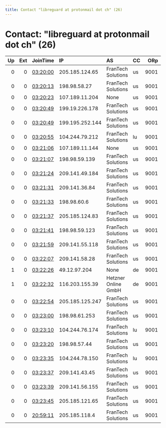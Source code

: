 ```yaml
---
title: Contact "libreguard at protonmail dot ch" (26)
---
```


# Contact: "libreguard at protonmail dot ch" (26)

|   Up |   Ext | JoinTime                                                                                            | IP              | AS                  | CC   |   ORp |   Dirp | OS    | Version   | Nickname   |   eFamMembers |
|-----:|------:|:----------------------------------------------------------------------------------------------------|:----------------|:--------------------|:-----|------:|-------:|:------|:----------|:-----------|--------------:|
|    0 |     0 | [03:20:00](https://metrics.torproject.org/rs.html#details/B71EEDB2090CADCDDCEA2557A940972770C0CE10) | 205.185.124.65  | FranTech Solutions  | us   |  9001 |     80 | Linux | 0.4.3.5   | x04lv      |             1 |
|    0 |     0 | [03:20:13](https://metrics.torproject.org/rs.html#details/79F9D9D2ED6815C3AB204951BF3F934807BC85A0) | 198.98.58.27    | FranTech Solutions  | us   |  9001 |     80 | Linux | 0.4.3.5   | x01ny      |             1 |
|    0 |     0 | [03:20:23](https://metrics.torproject.org/rs.html#details/C1B732EF7F9DFA48F4B8F4463F662CF60602A8BB) | 107.189.11.204  | None                | us   |  9001 |     80 | Linux | 0.4.3.5   | x03lu      |             1 |
|    0 |     0 | [03:20:49](https://metrics.torproject.org/rs.html#details/7EB0269E1FF6D24A17BE684B4586C1E25895A484) | 199.19.226.178  | FranTech Solutions  | us   |  9001 |     80 | Linux | 0.4.3.5   | x05lv      |             1 |
|    0 |     0 | [03:20:49](https://metrics.torproject.org/rs.html#details/A52790C6824D906F4BDA640B4874407F666EBD7B) | 199.195.252.144 | FranTech Solutions  | us   |  9001 |     80 | Linux | 0.4.3.5   | x02ny      |             1 |
|    0 |     0 | [03:20:55](https://metrics.torproject.org/rs.html#details/B4C3C10BE8D7BC165497D3592F8A20C34854844F) | 104.244.79.212  | FranTech Solutions  | lu   |  9001 |     80 | Linux | 0.4.3.5   | x01lu      |             1 |
|    0 |     0 | [03:21:06](https://metrics.torproject.org/rs.html#details/3DCBDB5A456FD4B53D1B260B389F6362F094FF72) | 107.189.11.144  | None                | us   |  9001 |     80 | Linux | 0.4.3.5   | x02lu      |             1 |
|    0 |     0 | [03:21:07](https://metrics.torproject.org/rs.html#details/9CCE59B1A57ADADB8FFE7867FFB3CA098C5FD81F) | 198.98.59.139   | FranTech Solutions  | us   |  9001 |     80 | Linux | 0.4.3.5   | x06ny      |             1 |
|    0 |     0 | [03:21:24](https://metrics.torproject.org/rs.html#details/32C69C70BB5E738484B16A3C9C2F435B34EFDFE7) | 209.141.49.184  | FranTech Solutions  | us   |  9001 |     80 | Linux | 0.4.3.5   | x08lv      |             1 |
|    0 |     0 | [03:21:31](https://metrics.torproject.org/rs.html#details/738BE83B9C247889777CD83AED810AE944E383AB) | 209.141.36.84   | FranTech Solutions  | us   |  9001 |     80 | Linux | 0.4.3.5   | x07lv      |             1 |
|    0 |     0 | [03:21:33](https://metrics.torproject.org/rs.html#details/97E0AB57442F728429BA82AD0867926206F54F19) | 198.98.60.6     | FranTech Solutions  | us   |  9001 |     80 | Linux | 0.4.3.5   | x03ny      |             1 |
|    0 |     0 | [03:21:37](https://metrics.torproject.org/rs.html#details/6BCE491871E5E7BC560D17F93AFB8900FC22A34D) | 205.185.124.83  | FranTech Solutions  | us   |  9001 |     80 | Linux | 0.4.3.5   | x06lv      |             1 |
|    0 |     0 | [03:21:41](https://metrics.torproject.org/rs.html#details/5C3274B6192C13B6DA9B801F912474357B25C6A7) | 198.98.59.123   | FranTech Solutions  | us   |  9001 |     80 | Linux | 0.4.3.5   | x04ny      |             1 |
|    0 |     0 | [03:21:59](https://metrics.torproject.org/rs.html#details/7CD18D4C179E46DF55A78B9FC06AD8AD0474F07E) | 209.141.55.118  | FranTech Solutions  | us   |  9001 |     80 | Linux | 0.4.3.5   | x03lv      |             1 |
|    0 |     0 | [03:22:07](https://metrics.torproject.org/rs.html#details/84444B644FA076CE7AB63DD47C6BF895AA74C216) | 209.141.58.28   | FranTech Solutions  | us   |  9001 |     80 | Linux | 0.4.3.5   | x02lv      |             1 |
|    1 |     0 | [03:22:26](https://metrics.torproject.org/rs.html#details/7575432D1F769BD571A7740919C954A752D3D6BB) | 49.12.97.204    | None                | de   |  9001 |     80 | Linux | 0.4.3.5   | x02de      |             1 |
|    1 |     0 | [03:22:32](https://metrics.torproject.org/rs.html#details/EA55A80DC741ABF678BB0107AB89D6BA62865071) | 116.203.155.39  | Hetzner Online GmbH | de   |  9001 |     80 | Linux | 0.4.3.5   | x01de      |             1 |
|    0 |     0 | [03:22:54](https://metrics.torproject.org/rs.html#details/30D27A7FE0DF15065C1031EE2E7ED535B27234E2) | 205.185.125.247 | FranTech Solutions  | us   |  9001 |     80 | Linux | 0.4.3.5   | x09lv      |             1 |
|    0 |     0 | [03:23:00](https://metrics.torproject.org/rs.html#details/DAA21BD762B7B1D4BFCF4F487521A4C4FFFFAF1E) | 198.98.61.253   | FranTech Solutions  | us   |  9001 |     80 | Linux | 0.4.3.5   | x08ny      |             1 |
|    0 |     0 | [03:23:10](https://metrics.torproject.org/rs.html#details/2531874BF393A570C9F0DD9A50885D6D51407229) | 104.244.76.174  | FranTech Solutions  | lu   |  9001 |     80 | Linux | 0.4.3.5   | x05lu      |             1 |
|    0 |     0 | [03:23:20](https://metrics.torproject.org/rs.html#details/A6A6517A2BA5B1BEDC8EB5A0DE41A716343E8A3A) | 198.98.57.44    | FranTech Solutions  | us   |  9001 |     80 | Linux | 0.4.3.5   | x07ny      |             1 |
|    0 |     0 | [03:23:35](https://metrics.torproject.org/rs.html#details/274D63B559D0D28F91DD52C19EF705622001851A) | 104.244.78.150  | FranTech Solutions  | lu   |  9001 |     80 | Linux | 0.4.3.5   | x04lu      |             1 |
|    0 |     0 | [03:23:37](https://metrics.torproject.org/rs.html#details/9DBD5D551C0561D232DC615E75C4A6FC6F23CA12) | 209.141.43.45   | FranTech Solutions  | us   |  9001 |     80 | Linux | 0.4.3.5   | x10lv      |             1 |
|    0 |     0 | [03:23:39](https://metrics.torproject.org/rs.html#details/3A0B73C5A2DC39E126C0D3AF64854371AED5CA1D) | 209.141.56.155  | FranTech Solutions  | us   |  9001 |     80 | Linux | 0.4.3.5   | x11lv      |             1 |
|    0 |     0 | [03:23:45](https://metrics.torproject.org/rs.html#details/0A32C0E8DCF8788C230BFD1BF3871DDC65C64626) | 205.185.121.65  | FranTech Solutions  | us   |  9001 |     80 | Linux | 0.4.3.5   | x12lv      |             1 |
|    0 |     0 | [20:59:11](https://metrics.torproject.org/rs.html#details/94B9C3EA57C3EEAA2751A8735B01D2E1A1988824) | 205.185.118.4   | FranTech Solutions  | us   |  9001 |     80 | Linux | 0.4.3.5   | x13lv      |             1 |
